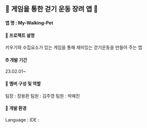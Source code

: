 
## 🚶 게임을 통한 걷기 운동 장려 앱 :walking:
#### 앱 명 : My-Walking-Pet
#### 📱 프로젝트 설명
  키우기와 수집요소가 있는 게임을 통해 재미있는 걷기운동을 만들어 주는 앱
#### ⏰ 개발 기간
  23.02.01~
#### 👥 멤버 구성 및 역할
  팀장 : 장용환
  팀원 : 김주영
  팀원 : 박예진
#### 🧰 개발 환경
  Language : 
  IDE : 
